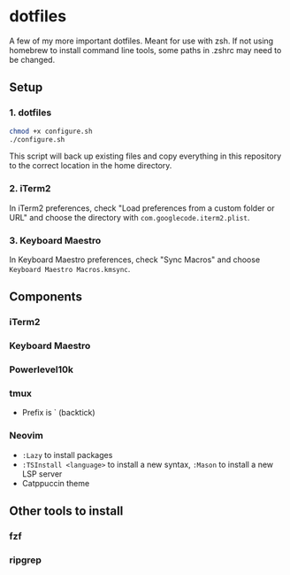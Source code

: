 # dotfiles

A few of my more important dotfiles. Meant for use with zsh. If not using homebrew to install command line tools, some paths in .zshrc may need to be changed.

## Setup
### 1. dotfiles
```bash
chmod +x configure.sh
./configure.sh
```
This script will back up existing files and copy everything in this repository to the correct location in the home directory.

### 2. iTerm2
In iTerm2 preferences, check "Load preferences from a custom folder or URL" and choose the directory with `com.googlecode.iterm2.plist`.

### 3. Keyboard Maestro
In Keyboard Maestro preferences, check "Sync Macros" and choose `Keyboard Maestro Macros.kmsync`.


## Components
### iTerm2

### Keyboard Maestro

### Powerlevel10k
<!-- TODO: add notes -->

### tmux
- Prefix is \` (backtick)

### Neovim
- `:Lazy` to install packages
- `:TSInstall <language>` to install a new syntax, `:Mason` to install a new LSP server
- Catppuccin theme

## Other tools to install
### fzf
<!-- TODO: add notes -->

### ripgrep
<!-- TODO: add notes -->
